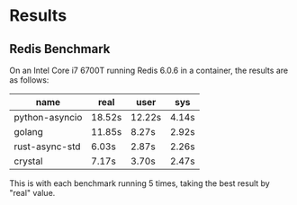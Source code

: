 # Results

## Redis Benchmark

On an Intel Core i7 6700T running Redis 6.0.6 in a container, the results are as follows:

| name           | real   | user   | sys   |
|----------------|--------|--------|-------|
| python-asyncio | 18.52s | 12.22s | 4.14s |
| golang         | 11.85s | 8.27s  | 2.92s |
| rust-async-std | 6.03s  | 2.87s  | 2.26s |
| crystal        | 7.17s  | 3.70s  | 2.47s |

This is with each benchmark running 5 times, taking the best result by "real" value.
